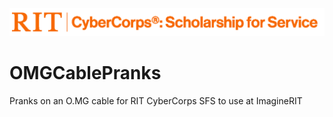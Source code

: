![CyberCorpsLogo](https://github.com/niapoor/OMGCablePranks/blob/main/tools/CyberCorps%20Logo%20Horizontal%20Full%20Orange.png?raw=true)

# OMGCablePranks
Pranks on an O.MG cable for RIT CyberCorps SFS to use at ImagineRIT
